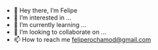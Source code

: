 - 👋 Hey there, I’m Felipe 
- 👀 I’m interested in ...
- 🌱 I’m currently learning ...
- 💞️ I’m looking to collaborate on ...
- 📫 How to reach me feliperochamod@gmail.com

<!---
feliperochamodesto/feliperochamodesto is a ✨ special ✨ repository because its `README.md` (this file) appears on your GitHub profile.
You can click the Preview link to take a look at your changes.
--->
